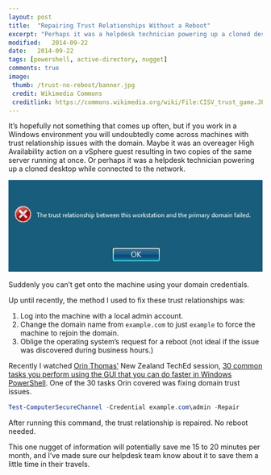 ```yaml
---
layout: post
title:  "Repairing Trust Relationships Without a Reboot"
excerpt: "Perhaps it was a helpdesk technician powering up a cloned desktop while connected to the network."
modified:   2014-09-22
date:   2014-09-22
tags: [powershell, active-directory, nugget]
comments: true
image:
 thumb: /trust-no-reboot/banner.jpg
 credit: Wikimedia Commons
 creditlink: https://commons.wikimedia.org/wiki/File:CISV_trust_game.JPG
---
```


It’s hopefully not something that comes up often, but if you work in a Windows environment you will undoubtedly come across machines with trust relationship issues with the domain. Maybe it was an overeager High Availability action on a vSphere guest resulting in two copies of the same server running at once. Or perhaps it was a helpdesk technician powering up a cloned desktop while connected to the network.

[![Trust Relationship Broken](/images/trust-no-reboot/trustrelationship.png)](/images/trust-no-reboot/trustrelationship.png)

Suddenly you can’t get onto the machine using your domain credentials.

Up until recently, the method I used to fix these trust relationships was:

1. Log into the machine with a local admin account.
2. Change the domain name from `example.com` to just `example` to force the machine to rejoin the domain.
3. Oblige the operating system’s request for a reboot (not ideal if the issue was discovered during business hours.)

Recently I watched [Orin Thomas’](https://twitter.com/orinthomas) New Zealand TechEd session, [30 common tasks you perform using the GUI that you can do faster in Windows PowerShell](http://channel9.msdn.com/Events/TechEd/NewZealand/2014/DCIM324). One of the 30 tasks Orin covered was fixing domain trust issues.

```powershell
Test-ComputerSecureChannel -Credential example.com\admin -Repair
```

After running this command, the trust relationship is repaired. No reboot needed.

This one nugget of information will potentially save me 15 to 20 minutes per month, and I’ve made sure our helpdesk team know about it to save them a little time in their travels.
